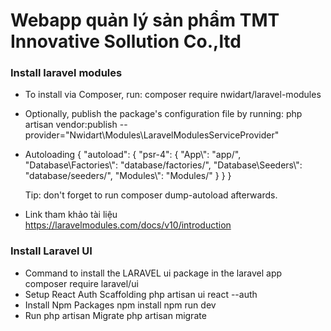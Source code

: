 # Webapp quản lý sản phẩm TMT Innovative Sollution Co.,ltd 
    



### Install laravel modules 
- To install via Composer, run:
    composer require nwidart/laravel-modules
- Optionally, publish the package's configuration file by running:
    php artisan vendor:publish --provider="Nwidart\Modules\LaravelModulesServiceProvider"
- Autoloading 
    {
        "autoload": {
            "psr-4": {
            "App\\": "app/",
            "Database\\Factories\\": "database/factories/",
            "Database\\Seeders\\": "database/seeders/",
            "Modules\\": "Modules/"
            }
        }
    } 

    Tip: don't forget to run composer dump-autoload afterwards.

- Link tham khảo tài liệu 
    https://laravelmodules.com/docs/v10/introduction
### Install Laravel UI 

- Command to install the LARAVEL ui package in the laravel app
    composer require laravel/ui
- Setup React Auth Scaffolding
    php artisan ui react --auth
- Install Npm Packages
    npm install
    npm run dev
- Run php artisan Migrate
    php artisan migrate
